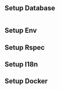 
## Setup Database 
```yaml 

```



## Setup Env 



## Setup Rspec 



## Setup I18n 



## Setup Docker 


